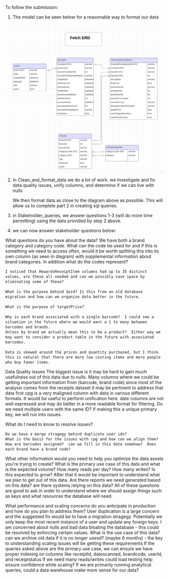 
To follow the submission:


1. The model can be seen below for a reasonable way to format our data

![Alt text](image.png)

2. In Clean_and_format_data we do a lot of work. we 
    Investigate and fix data quality issues, unify columns, and determine if we can live with nulls

    We then format data as close to the diagram above as possible.  This will allow us to complete part 2 in creating sql queries. 

3. in Stakeholder_queries, we answer questions 1-3 (will do more time permitting) using the data provided by step 2 above. 

4. we can now answer stakeholder questions below: 

What questions do you have about the data?
    We have both a brand category and category code.  What can the code be used for and if this is something we need to access often, would it be worth
    splitting this into its own column (as seen in diagram) with supplemental information about brand categories.  In addition what do the codes represent?

    I noticed that RewardsReceiptItem columns had up to 35 distinct values, are these all needed and can we possibly save space by eliminating some of these? 

    What is the purpose behind $oid? Is this from an old database migration and how can we organize data better in the future.

    What is the purpose of targetPrice? 

    Why is each brand associated with a single barcode?  I could see a situation in the future where we would want a 1 to many between barcodes and brands.
    Unless by brand we actually mean this to be a product?  Either way we may want to consider a product table in the future with associated barcodes. 

    Data is skewed around the prices and quantity purchased, but I think this is natural that there are more low costing items and more people who buy fewer items.

Data Quality issues
    The biggest issue is it may be hard to gain much usefulness out of this data due to nulls.  Many columns where we could be getting important information from 
    (barcode, brand code) since most of the analysis comes from the receipts dataset it may be pertinent to address that data first
    cpg is a very maligned column with data in various different formats.  It would be useful to perform unification here.
    date columns are not well expressed and may do better in a more readable format for filtering.
    Do we need multiple users with the same ID?  If making this a unique primary key, we will run into issues.

What do I need to know to resolve issues? 

    Do we have a merge stragegy behind duplicate user ids? 
    What is the basis for the issues with cpg and how can we align them?
    How are barcodes assigned?  can we fill in this data somehow?  Does each brand have a brand code?

What other information would you need to help you optimize the data assets you're trying to create?
    What is the primary use case of this data and what is the expected volume? How many reads per day? How many writes?
    Is this expected to grow?  After that it would be important to understand what we plan to get out of this data.
    Are there reports we need generated based on this data? are there systems relying on this data? 
    All of these questions are good to ask in order to understand where we should assign things such as keys and what 
    resources the database will need.

What performance and scaling concerns do you anticipate in production and how do you plan to address them?
    User duplication is a large concern and the suggested fix would be to have a migration stragegy. Potentially we 
    only keep the most recent instance of a user and update any foreign keys. 
    I am concerned about nulls and bad data bloating the database - this could be resolved by enforcing certain values. 
    What is the use case of this data? can we archive old data if it is no longer usesd? (maybe 6 months) - the key to understanding scaling issues will be getting these requirements
    If the queries asked above are the primary use case, we can ensure we have proper indexing on columns like receiptId, datescanned, brandcode, userId, and receiptstatus
    If we need many reads/writes could load testing help ensure confidence while scaling?
    If we are primarily running analytical queries, could a data warehouse make more sense for our data?